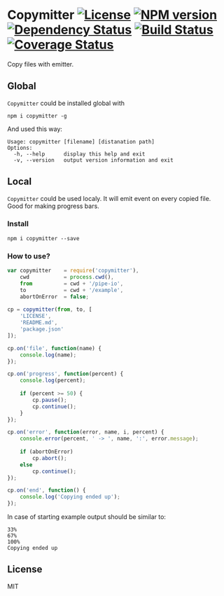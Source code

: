 # Copymitter [![License][LicenseIMGURL]][LicenseURL] [![NPM version][NPMIMGURL]][NPMURL] [![Dependency Status][DependencyStatusIMGURL]][DependencyStatusURL] [![Build Status][BuildStatusIMGURL]][BuildStatusURL] [![Coverage Status][CoverageIMGURL]][CoverageURL]


Copy files with emitter.

## Global

`Copymitter` could be installed global with

```
npm i copymitter -g
```
And used this way:

```
Usage: copymitter [filename] [distanation path]
Options:
  -h, --help      display this help and exit
  -v, --version   output version information and exit
```

## Local

`Copymitter` could be used localy. It will emit event on every copied file.
Good for making progress bars.

### Install

```
npm i copymitter --save
```

### How to use?

```js
var copymitter    = require('copymitter'),
    cwd           = process.cwd(),
    from          = cwd + '/pipe-io',
    to            = cwd + '/example',
    abortOnError  = false;
    
cp = copymitter(from, to, [
    'LICENSE',
    'README.md',
    'package.json'
]);

cp.on('file', function(name) {
    console.log(name);
});

cp.on('progress', function(percent) {
    console.log(percent);
    
    if (percent >= 50) {
        cp.pause();
        cp.continue();
    }
});

cp.on('error', function(error, name, i, percent) {
    console.error(percent, ' -> ', name, ':', error.message);
    
    if (abortOnError)
        cp.abort();
    else
        cp.continue();
});

cp.on('end', function() {
    console.log('Copying ended up');
});
```

In case of starting example output should be similar to:

```
33%
67%
100%
Copying ended up
```

## License

MIT

[NPMIMGURL]:                https://img.shields.io/npm/v/copymitter.svg?style=flat
[BuildStatusIMGURL]:        https://img.shields.io/travis/coderaiser/node-copymitter/master.svg?style=flat
[DependencyStatusIMGURL]:   https://img.shields.io/gemnasium/coderaiser/node-copymitter.svg?style=flat
[LicenseIMGURL]:            https://img.shields.io/badge/license-MIT-317BF9.svg?style=flat
[CoverageIMGURL]:           https://coveralls.io/repos/coderaiser/node-copymitter/badge.svg?branch=master&service=github
[NPMURL]:                   https://npmjs.org/package/copymitter "npm"
[BuildStatusURL]:           https://travis-ci.org/coderaiser/node-copymitter  "Build Status"
[DependencyStatusURL]:      https://gemnasium.com/coderaiser/node-copymitter "Dependency Status"
[LicenseURL]:               https://tldrlegal.com/license/mit-license "MIT License"
[CoverageURL]:              https://coveralls.io/github/coderaiser/node-copymitter?branch=master

